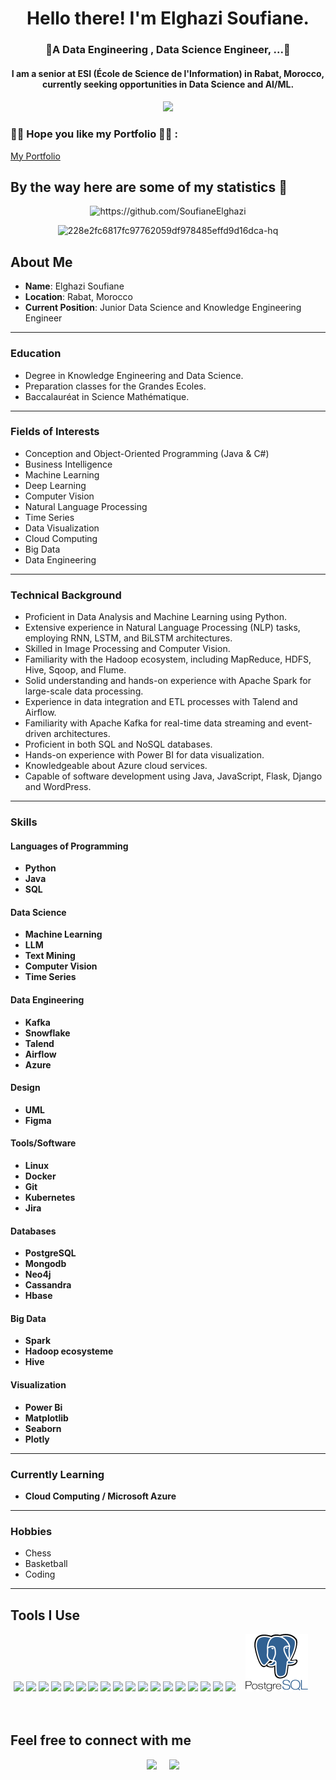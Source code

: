 <h1 align="center"> Hello there! I'm Elghazi Soufiane.</h1>

<h3 align="center">🚩A Data Engineering , Data Science Engineer, ...🚩</h3>

<h4 align="center"> I am a senior at ESI (École de Science de l'Information) in Rabat, Morocco, currently seeking opportunities in Data Science and AI/ML.<h4>


<p align="center"><img src="https://cdn.dribbble.com/users/1162077/screenshots/3848914/programmer.gif" border="0"></p>


### 🏴‍☠️ Hope you like my Portfolio 🏴‍☠️ : 
[My Portfolio](https://soufianeelghazi.github.io/elghazisoufiane.github.io/)


## By the way here are some of my statistics 🚀
<p align="center">
  <img src="https://github-readme-stats.vercel.app/api/top-langs?username=soufianeelghazi&show_icons=true&theme=dracula&locale=en&layout=compact" alt="https://github.com/SoufianeElghazi" border="0">
</p>

<p align="center">
  <img src="https://github-readme-stats.vercel.app/api?username=soufianeelghazi&show_icons=true&theme=dracula" alt="228e2fc6817fc97762059df978485effd9d16dca-hq" border="0">
</p>

<!-- ------------------------------------------------------------------------------------------------------------------------ -->

## About Me

- **Name**: Elghazi Soufiane
- **Location**: Rabat, Morocco
- **Current Position**: Junior Data Science and Knowledge Engineering Engineer

---

### Education

- Degree in Knowledge Engineering and Data Science.
- Preparation classes for the Grandes Ecoles.
- Baccalauréat in Science Mathématique.

---

### Fields of Interests

- Conception and Object-Oriented Programming (Java & C#)
- Business Intelligence
- Machine Learning
- Deep Learning
- Computer Vision
- Natural Language Processing
- Time Series
- Data Visualization
- Cloud Computing
- Big Data
- Data Engineering

---

### Technical Background

- Proficient in Data Analysis and Machine Learning using Python.
- Extensive experience in Natural Language Processing (NLP) tasks, employing RNN, LSTM, and BiLSTM architectures.
- Skilled in Image Processing and Computer Vision.
- Familiarity with the Hadoop ecosystem, including MapReduce, HDFS, Hive, Sqoop, and Flume.
- Solid understanding and hands-on experience with Apache Spark for large-scale data processing. 
- Experience in data integration and ETL processes with Talend and Airflow.
- Familiarity with Apache Kafka for real-time data streaming and event-driven architectures.
- Proficient in both SQL and NoSQL databases.
- Hands-on experience with Power BI for data visualization.
- Knowledgeable about Azure cloud services.
- Capable of software development using Java, JavaScript, Flask, Django and WordPress.

---

### Skills

#### Languages of Programming
- **Python**
- **Java**
- **SQL**

#### Data Science
- **Machine Learning**
- **LLM**
- **Text Mining**
- **Computer Vision**
- **Time Series**

#### Data Engineering
- **Kafka**
- **Snowflake**
- **Talend**
- **Airflow**
- **Azure**

#### Design
- **UML**
- **Figma**

#### Tools/Software
- **Linux**
- **Docker**
- **Git**
- **Kubernetes**
- **Jira**

#### Databases
- **PostgreSQL**
- **Mongodb**
- **Neo4j**
- **Cassandra**
- **Hbase**

#### Big Data
- **Spark**
- **Hadoop ecosysteme**
- **Hive**

#### Visualization
- **Power Bi**
- **Matplotlib**
- **Seaborn**
- **Plotly**


---

### Currently Learning

- **Cloud Computing / Microsoft Azure**
  
---

### Hobbies

- Chess
- Basketball
- Coding

---

## Tools I Use

<div align="center">
    <img src="https://upload.wikimedia.org/wikipedia/commons/thumb/9/9a/Visual_Studio_Code_1.35_icon.svg/1200px-Visual_Studio_Code_1.35_icon.svg.png" width="55" />
    <img src="https://www.svgrepo.com//show/376344/python.svg" width="100" />
    <img src="https://upload.wikimedia.org/wikipedia/commons/thumb/3/3f/Git_icon.svg/2048px-Git_icon.svg.png" width="70" />
    <img src="https://static-00.iconduck.com/assets.00/mysql-original-wordmark-icon-1024x532-p138xy0y.png" width="100" />
    <img src="https://user-images.githubusercontent.com/30186107/29488525-f55a69d0-84da-11e7-8a39-5476f663b5eb.png" width="100" />
    <img src="https://1000logos.net/wp-content/uploads/2022/12/Power-BI-Logo.png" width="100" />
    <img src="https://cdn.icon-icons.com/icons2/2415/PNG/512/java_original_wordmark_logo_icon_146459.png" width="100" />
    <img src="https://upload.wikimedia.org/wikipedia/commons/thumb/3/39/Scala-full-color.svg/1280px-Scala-full-color.svg.png" width="100" />
    <img src="https://spark.apache.org/docs/latest/api/python/_static/spark-logo-reverse.png" width="100" />
    <img src="https://upload.wikimedia.org/wikipedia/commons/thumb/0/0e/Hadoop_logo.svg/1280px-Hadoop_logo.svg.png" width="200" />
    <img src="https://www.pngall.com/wp-content/uploads/5/Linux-Logo-PNG-Image-File.png" width="55" />
    <img src="https://www.freepnglogos.com/uploads/wordpress-logo-png/wordpress-logo-png-transparent-4.png" width="100" />
    <img src="https://static-00.iconduck.com/assets.00/kafka-icon-1024x467-9uf5gczp.png" width="100" />
    <img src="https://upload.wikimedia.org/wikipedia/commons/d/de/AirflowLogo.png" width="100" />
    <img src="https://www.pngall.com/wp-content/uploads/15/Azure-Logo-PNG-Images.png" width="120" />
    <img src="https://streamlit.io/images/brand/streamlit-logo-primary-colormark-darktext.png" width="100" />
    <img src="https://upload.wikimedia.org/wikipedia/commons/thumb/3/38/Jupyter_logo.svg/640px-Jupyter_logo.svg.png" width="50" />
    <img src="https://www.pngall.com/wp-content/uploads/2017/05/Copyright-Symbol-R-Free-Download-PNG.png" width="50" />
    <img src="https://cdn.icon-icons.com/icons2/2699/PNG/512/talend_logo_icon_170648.png" width="150" alt="">
    <img src="https://curryncode.files.wordpress.com/2020/08/1200px-cassandra_logo.svg_-e1598198416813.png" width="100" alt="">
    <img src="https://seeklogo.com/images/D/docker-logo-6D6F987702-seeklogo.com.png" width="80" alt="">
    <img src="https://raw.githubusercontent.com/docker-library/docs/01c12653951b2fe592c1f93a13b4e289ada0e3a1/postgres/logo.png" width="100" alt="">
    <img src="https://global-uploads.webflow.com/5f8b0a1abe69652278dad51c/635fe3d0b4d34d6e73849add_440cd111.png" width="120" alt="">   
    <img src="https://upload.wikimedia.org/wikipedia/commons/1/17/Google-flutter-logo.png" width="150" alt=""> 
    <img src="https://uxwing.com/wp-content/themes/uxwing/download/brands-and-social-media/dart-programming-language-icon.png" width="65" alt="">  
    <img src="https://i0.wp.com/ronekins.com/wp-content/uploads/2020/05/1f8gp7v2ouwvz_sdwvfevia.png?fit=1200%2C1040" width="85" alt="">
    <img src="https://cdn.freebiesupply.com/logos/large/2x/django-community-logo-png-transparent.png" width="85" alt="">
    <img src="https://cdn.hashnode.com/res/hashnode/image/upload/v1632979765809/HTEigfQR-.png?auto=compress,format&format=webp" width="200" alt="">
</div><br><br>

## Feel free to connect with me
<p align="center">
  <a href="mailto:elghazisoufiane02@gmail.com?subject=Olá%20From%20github"><img src="https://img.shields.io/badge/gmail-%23D14836.svg?&style=for-the-badge&logo=gmail&logoColor=white" /></a>&nbsp;&nbsp;&nbsp;&nbsp;
  <a href="https://www.linkedin.com/in/soufiane-el-ghazi"><img src="https://img.shields.io/badge/linkedin-%230077B5.svg?&style=for-the-badge&logo=linkedin&logoColor=white" /></a>&nbsp;&nbsp;&nbsp;&nbsp;
</p>
